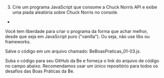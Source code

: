 3) Crie um programa JavaScript que consome a  Chuck Norris API e exibe uma piada aleatória sobre Chuck Norris no console.
*
Você tem liberdade para criar o programa da forma que achar melhor, desde que seja em JavaScript puro ("vanilla"). Ou seja, não use libs ou frameworks.

Salve o código em um arquivo chamado: BeBoasPraticas_01-03.js.

Suba o código para seu GitHub da Be e forneça o link do arquivo de código no campo abaixo. Recomendamos usar um único repositório para todos os desafios das Boas Práticas da Be.
